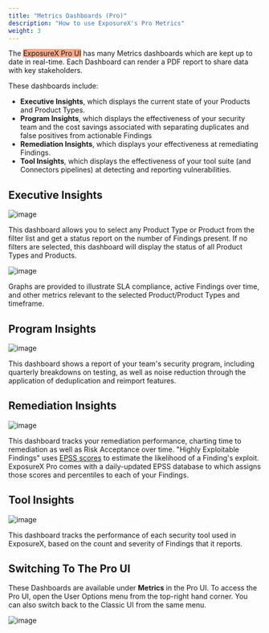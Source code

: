 ```yaml
---
title: "Metrics Dashboards (Pro)"
description: "How to use ExposureX's Pro Metrics"
weight: 3
---
```


The <span style="background-color:rgba(242, 86, 29, 0.5)">ExposureX Pro UI</span> has many Metrics dashboards which are kept up to date in real-time.  Each Dashboard can render a PDF report to share data with key stakeholders.

These dashboards include:

* **Executive Insights**, which displays the current state of your Products and Product Types.
* **Program Insights**, which displays the effectiveness of your security team and the cost savings associated with separating duplicates and false positives from actionable Findings
* **Remediation Insights**, which displays your effectiveness at remediating Findings.
* **Tool Insights**, which displays the effectiveness of your tool suite (and Connectors pipelines) at detecting and reporting vulnerabilities.

## Executive Insights

![image](images/pro_dashboards_1.png)

This dashboard allows you to select any Product Type or Product from the filter list and get a status report on the number of Findings present.  If no filters are selected, this dashboard will display the status of all Product Types and Products.

![image](images/pro_dashboards_2.png)

Graphs are provided to illustrate SLA compliance, active Findings over time, and other metrics relevant to the selected Product/Product Types and timeframe.

## Program Insights

![image](images/pro_dashboards_3.png)

This dashboard shows a report of your team's security program, including quarterly breakdowns on testing, as well as noise reduction through the application of deduplication and reimport features.

## Remediation Insights

![image](images/pro_dashboards_4.png)

This dashboard tracks your remediation performance, charting time to remediation as well as Risk Acceptance over time.  "Highly Exploitable Findings" uses [EPSS scores](/en/working_with_findings/intro_to_findings/#monitor-current-vulnerabilities-using-cves-and-epss-scores-pro-feature) to estimate the likelihood of a Finding's exploit.  ExposureX Pro comes with a daily-updated EPSS database to which assigns those scores and percentiles to each of your Findings.

## Tool Insights

![image](images/pro_dashboards_5.png)

This dashboard tracks the performance of each security tool used in ExposureX, based on the count and severity of Findings that it reports.

## Switching To The Pro UI

These Dashboards are available under **Metrics** in the Pro UI.
To access the Pro UI, open the User Options menu from the top-right hand corner.  You can also switch back to the Classic UI from the same menu.

![image](images/beta-classic-uis.png)
